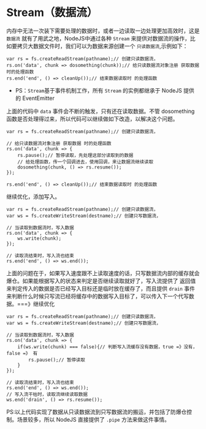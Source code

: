 <!--
 * @Author: your name
 * @Date: 2020-06-23 20:10:10
 * @LastEditTime: 2020-06-23 20:40:12
 * @LastEditors: Please set LastEditors
 * @Description: In User Settings Edit
 * @FilePath: /learnNodeAgain/libs/Stream概念.md
--> 
# Stream（数据流）
内存中无法一次装下需要处理的数据时，或者一边读取一边处理更加高效时，这是 `数据流` 就有了用武之地，NodeJS中通过各种 `Stream` 来提供对数据流的操作，比如要拷贝大数据文件时，我们可以为数据来源创建一个 `只读数据流`,示例如下：
```
var rs = fs.createReadStream(pathname);// 创建只读数据流，
rs.on('data', chunk => dosomething(chunk));// 给只读数据流对象注册 获取数据 时的处理函数
rs.end('end', () => cleanUp());// 结束数据读取时 的处理函数
```
* PS：`Stream`基于事件机制工作，所有 `Stream` 的实例都继承于 NodeJS 提供的 EventEmitter 

上面的代码中 `data` 事件会不断的触发，只有还在读取数据。不管 dosomething 函数是否处理得过来，所以代码可以继续做如下改造，以解决这个问题。
```
var rs = fs.createReadStream(pathname);// 创建只读数据流，

// 给只读数据流对象注册 获取数据 时的处理函数
rs.on('data', chunk => {
    rs.pause();// 暂停读取，先处理这部分读取到的数据
    // 给处理函数，传一个回调进去，使用回调，来让数据流继续读取
    dosomething(chunk, () => rs.resume());
});

rs.end('end', () => cleanUp());// 结束数据读取时 的处理函数
```
继续优化，添加写入。
```
var rs = fs.createReadStream(pathname);// 创建只读数据流，
var ws = fs.createWriteStream(destname);// 创建只写数据流，

// 当读取到数据流时，写入数据
rs.on('data', chunk => {
    ws.write(chunk);
});

// 读取流结束时，写入流也结束
rs.end('end', () => ws.end());
```
上面的问题在于，如果写入速度跟不上读取速度的话，只写数据流内部的缓存就会爆仓。如果能根据写入的状态来判定是否继续读取就好了，写入流提供了 返回值来判定传入的数据是否已经写入目标还是临时放在缓存了，而且提供 `drain` 事件来判断什么时候只写流已经将缓存中的数据写入目标了，可以传入下一个代写数据。===》继续优化
```
var rs = fs.createReadStream(pathname);// 创建只读数据流，
var ws = fs.createWriteStream(destname);// 创建只写数据流，

// 当读取到数据流时，写入数据
rs.on('data', chunk => {
    if(ws.write(chunk) === false){// 判断写入流缓存没有数据，true =》没有，false =》 有
        rs.pause();// 暂停读取
    }
});

// 读取流结束时，写入流也结束
rs.end('end', () => ws.end());
// 写入流干枯时，读取流继续读取数据
ws.end('drain', () => rs.resume());
```
PS:以上代码实现了数据从只读数据流到只写数据流的搬运，并包括了防爆仓控制。场景较多，所以 NodeJS 直接提供了 `.pipe` 方法来做这件事情。